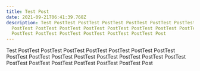 ```yaml
---
title: Test Post
date: 2021-09-21T06:41:39.768Z
description: Test PostTest PostTest PostTest PostTest PostTest PostTest PostTest
  PostTest PostTest PostTest PostTest PostTest PostTest PostTest PostTest
  PostTest PostTest PostTest PostTest PostTest PostTest Post
---
```

Test PostTest PostTest PostTest PostTest PostTest PostTest PostTest PostTest PostTest PostTest PostTest PostTest PostTest PostTest PostTest PostTest PostTest PostTest PostTest PostTest PostTest Post